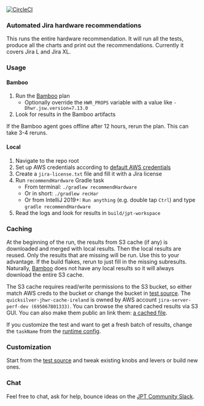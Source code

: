 [![CircleCI](https://circleci.com/gh/atlassian/jira-hardware-exploration.svg?style=svg)](https://circleci.com/gh/atlassian/jira-hardware-exploration)

### Automated Jira hardware recommendations

This runs the entire hardware recommendation.
It will run all the tests, produce all the charts and print out the recommendations.
Currently it covers Jira L and Jira XL.

### Usage

#### Bamboo

1. Run the [Bamboo] plan
   * Optionally override the `HWR_PROPS` variable with a value like `-Dhwr.jsw.version=7.13.0`
2. Look for results in the Bamboo artifacts

If the Bamboo agent goes offline after 12 hours, rerun the plan. This can take 3-4 reruns.

#### Local

1. Navigate to the repo root
2. Set up AWS credentials according to [default AWS credentials]
3. Create a `jira-license.txt` file and fill it with a Jira license
4. Run `recommendHardware` Gradle task
    * From terminal: `./gradlew recommendHardware`
    * Or in short: `./gradlew recHar`
    * Or from IntelliJ 2019+: `Run anything` (e.g. double tap `Ctrl`) and type `gradle recommendHardware`
5. Read the logs and look for results in `build/jpt-workspace`

### Caching

At the beginning of the run, the results from S3 cache (if any) is downloaded and merged with local results.
Then the local results are reused. Only the results that are missing will be run.
Use this to your advantage. If the build flakes, rerun to just fill in the missing subresults.
Naturally, [Bamboo] does not have any local results so it will always download the entire S3 cache. 

The S3 cache requires read/write permissions to the S3 bucket,
so either match AWS creds to the bucket or change the bucket in [test source].
The `quicksilver-jhwr-cache-ireland` is owned by AWS account `jira-server-perf-dev (695067801333)`.
You can browse the shared cached results via S3 GUI. You can also make them public an link them: [a cached file].

If you customize the test and want to get a fresh batch of results, change the `taskName` from the [runtime config].

### Customization

Start from the [test source] and tweak existing knobs and levers or build new ones.

### Chat

Feel free to chat, ask for help, bounce ideas on the [JPT Community Slack].

[default AWS credentials]: https://docs.aws.amazon.com/AWSJavaSDK/latest/javadoc/com/amazonaws/auth/DefaultAWSCredentialsProviderChain.html
[Bamboo]: https://server-gdn-bamboo.internal.atlassian.com/browse/QUICK-JHWR
[test source]: src/test/kotlin/com/atlassian/performance/tools/hardware/HardwareRecommendationIT.kt
[a cached file]: https://s3-eu-west-1.amazonaws.com/quicksilver-jhwr-cache-ireland/QUICK-132-fix-v3/jira-exploration-chart.html
[runtime config]: src/test/kotlin/com/atlassian/performance/tools/hardware/IntegrationTestRuntime.kt
[JPT Community Slack]: http://go.atlassian.com/jpt-slack

